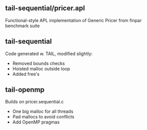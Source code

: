 tail-sequential/pricer.apl
----------
Functional-style APL implementation of Generic Pricer from finpar
benchmark suite

tail-sequential
---------------
Code generated w. TAIL, modified slightly:

 * Removed bounds checks
 * Hoisted malloc outside loop
 * Added free's

tail-openmp
---------------
Builds on pricer.sequential.c

 * One big malloc for all threads
 * Pad mallocs to avoid conflicts
 * Add OpenMP pragmas
